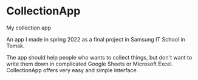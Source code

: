 # CollectionApp
My collection app

An app I made in spring 2022 as a final project in Samsung IT School in Tomsk. 

The app should help people who wants to collect things, but don't want to write them down in complicated Google Sheets or Microsoft Excel. CollectionApp offers
very easy and simple interface.
